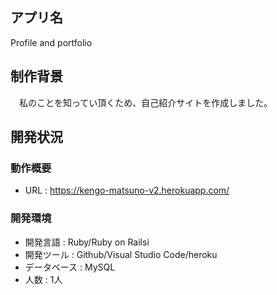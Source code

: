 ## アプリ名
Profile and portfolio

## 制作背景
　私のことを知ってい頂くため、自己紹介サイトを作成しました。

## 開発状況
### 動作概要  
  - URL  :  https://kengo-matsuno-v2.herokuapp.com/

### 開発環境  
  - 開発言語  :  Ruby/Ruby on Railsi 
  - 開発ツール  :  Github/Visual Studio Code/heroku  
  - データベース  :  MySQL  
  - 人数  :  1人  
